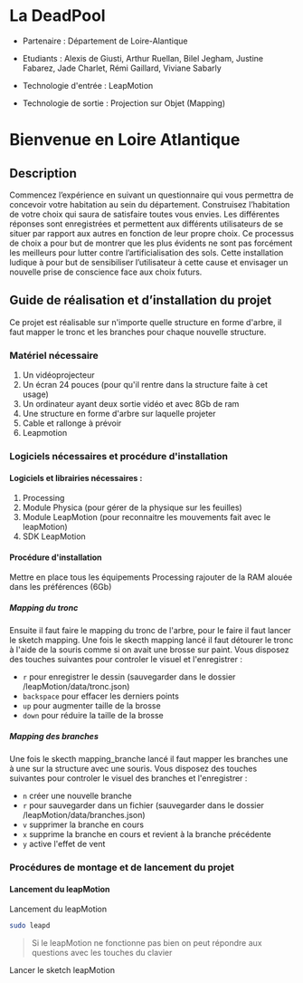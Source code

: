 # La DeadPool

- Partenaire : Département de Loire-Alantique 

- Etudiants : Alexis de Giusti, Arthur Ruellan, Bilel Jegham, Justine Fabarez, Jade Charlet, Rémi Gaillard,  Viviane Sabarly

- Technologie d'entrée : LeapMotion

- Technologie de sortie : Projection sur Objet (Mapping)

  

# Bienvenue en Loire Atlantique

## Description

Commencez l’expérience en suivant un questionnaire qui vous permettra de concevoir votre habitation au sein du département. Construisez l’habitation de votre choix qui saura de satisfaire toutes vous envies. Les différentes réponses sont enregistrées et permettent aux différents utilisateurs de se situer par rapport aux autres en fonction de leur propre choix. Ce processus de choix a pour but de montrer que les plus évidents ne sont pas forcément les meilleurs pour lutter contre l’artificialisation des sols. Cette installation ludique à pour but de sensibiliser l’utilisateur à cette cause et envisager un nouvelle prise de conscience face aux choix futurs.

## Guide de réalisation et d’installation du projet

Ce projet est réalisable sur n'importe quelle structure en forme d'arbre, il faut mapper le tronc et les branches pour chaque nouvelle structure.

### Matériel nécessaire
1. Un vidéoprojecteur
2. Un écran 24 pouces (pour qu'il rentre dans la structure faite à cet usage)
3. Un ordinateur ayant deux sortie vidéo et avec 8Gb de ram
4. Une structure en forme d'arbre sur laquelle projeter
5. Cable et rallonge à prévoir
6. Leapmotion


### Logiciels nécessaires et procédure d'installation
#### Logiciels et librairies nécessaires :
1. Processing
 1. Module Physica (pour gérer de la physique sur les feuilles)
 2. Module LeapMotion (pour reconnaitre les mouvements fait avec le leapMotion)
2. SDK LeapMotion

#### Procédure d'installation
Mettre en place tous les équipements
Processing rajouter de la RAM alouée dans les préférences (6Gb)

##### Mapping du tronc
Ensuite il faut faire le mapping du tronc de l'arbre, pour le faire il faut lancer le sketch mapping.
Une fois le skecth mapping lancé il faut détourer le tronc à l'aide de la souris comme si on avait une brosse sur paint.
Vous disposez des touches suivantes pour controler le visuel et l'enregistrer :
- `r` pour enregistrer le dessin (sauvegarder dans le dossier /leapMotion/data/tronc.json)
- `backspace` pour effacer les derniers points
- `up` pour augmenter taille de la brosse
- `down` pour réduire la taille de la brosse


##### Mapping des branches
Une fois le skecth mapping_branche lancé il faut mapper les branches une à une sur la structure avec une souris.
Vous disposez des touches suivantes pour controler le visuel des branches et l'enregistrer :
- `n` créer une nouvelle branche
- `r` pour sauvegarder dans un fichier (sauvegarder dans le dossier /leapMotion/data/branches.json) 
- `v` supprimer la branche en cours
- `x` supprime la branche en cours et revient à la branche précédente
- `y` active l'effet de vent


### Procédures de montage et de lancement du projet
#### Lancement du leapMotion
Lancement du leapMotion
```bash
sudo leapd
```
> Si le leapMotion ne fonctionne pas bien on peut répondre aux questions avec les touches du clavier

Lancer le sketch leapMotion 
